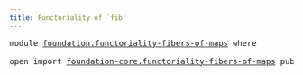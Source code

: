 ```yaml
---
title: Functoriality of `fib`
---
```


<pre class="Agda"><a id="48" class="Keyword">module</a> <a id="55" href="foundation.functoriality-fibers-of-maps.html" class="Module">foundation.functoriality-fibers-of-maps</a> <a id="95" class="Keyword">where</a>

<a id="102" class="Keyword">open</a> <a id="107" class="Keyword">import</a> <a id="114" href="foundation-core.functoriality-fibers-of-maps.html" class="Module">foundation-core.functoriality-fibers-of-maps</a> <a id="159" class="Keyword">public</a>
</pre>